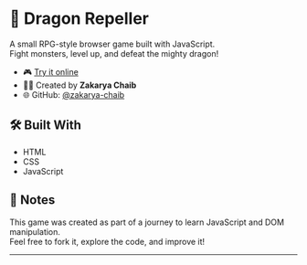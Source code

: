 # 🐉 Dragon Repeller

A small RPG-style browser game built with JavaScript.  
Fight monsters, level up, and defeat the mighty dragon!

- 🎮 [Try it online](https://zakarya-chaib.github.io/Dragon-Repeller/)
- 🧑‍💻 Created by **Zakarya Chaib**
- 🌐 GitHub: [@zakarya-chaib](https://github.com/zakarya-chaib)

## 🛠️ Built With

- HTML  
- CSS  
- JavaScript

## 🧩 Notes

This game was created as part of a journey to learn JavaScript and DOM manipulation.  
Feel free to fork it, explore the code, and improve it!

---
